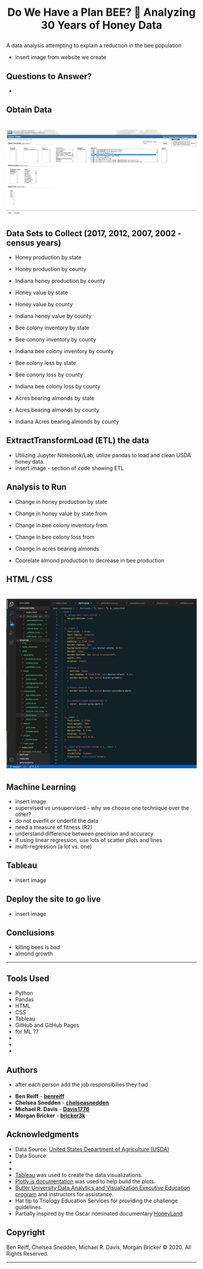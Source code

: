 # <p align="center">Do We Have a Plan BEE? :bee: Analyzing 30 Years of Honey Data</p>

A data analysis attempting to explain a reduction in the bee population
- insert image from website we create


## Questions to Answer?
* 


## Obtain Data

# <p align="center"> ![HTML CSS Code Screen Shot](images/USDAscreenShot.png) </p>


## Data Sets to Collect (2017, 2012, 2007, 2002 - census years)
* Honey production by state
* Honey production by county
* Indiana honey production by county

* Honey value by state
* Honey value by county
* Indiana honey value by county

* Bee colony inventory by state
* Bee conony inventory by county
* Indiana bee colony inventory by county

* Bee colony loss by state
* Bee conony loss by county
* Indiana bee colony loss by county

* Acres bearing almonds by state
* Acres bearing almonds by county
* Indiana Acres bearing almonds by county


## **E**xtract**T**ransform**L**oad (ETL) the data
- Utilizing Jupyter Notebook/Lab, utilize pandas to load and clean USDA honey data.
- insert image - section of code showing ETL


## Analysis to Run
* Change in honey production by state
* Change in honey value by state from
* Change in bee colony inventory from
* Change in bee colony loss from
* Change in acres bearing almonds

* Coorelate almond production to decrease in bee production


## HTML / CSS

# <p align="center"> ![HTML CSS Code Screen Shot](images/HTMLCSSCodeScreenShot.jpeg) </p>


## Machine Learning
- insert image
- supervised vs unsupervised - why we choose one technique over the other?
- do not overfit or underfit the data
- need a measure of fitness (R2)
- understand difference between precision and accuracy
- if using linear regression, use lots of scatter plots and lines
- multi-regression (a lot vs. one)


## Tableau
- insert image


## Deploy the site to go live
- insert image


## Conclusions
- killing bees is bad
- almond growth


- - -
## Tools Used

* Python
* Pandas
* HTML
* CSS
* Tableau
* GitHub and GitHub Pages
* for ML ??
* 
* 
* 


## Authors

- after each person add the job responsibilies they had

* **Ben Reiff** - **[benreiff](https://github.com/benreiff "GitHub for Ben Reiff")**
* **Chelsea Snedden** - **[chelseasnedden](https://github.com/chelseasnedden "GitHub for Chelsea Snedden")**
* **Michael R. Davis** - **[Davis1776](https://github.com/Davis1776 "GitHub for Michael Davis")**
* **Morgan Bricker** - **[bricker3k](https://github.com/benreiff "GitHub for Morgan Bricker")**


## Acknowledgments

* Data Source: [United States Department of Agriculture (USDA)](https://quickstats.nass.usda.gov/ "USDA Quickstats")
* Data Source:
* 
* 
* [Tableau](https://www.tableau.com/ "Tableau Homepage") was used to create the data visualizations.
* [Plotly.js documentation](https://plot.ly/javascript/ "Plot.ly") was used to help build the plots.
* [Butler University Data Analytics and Visualization Executive Education program](https://www.butler.edu/executive-education "Butler University Executive Education program") and instructors for assistance.
* Hat tip to Triology Education Services for providing the challenge guidelines.
* Partially inspired by the Oscar nominated documentary [HoneyLand](https://www.imdb.com/title/tt8991268/ "IMDB's Honeyland page")


## Copyright
Ben Reiff, Chelsea Snedden, Michael R. Davis, Morgan Bricker © 2020. All Rights Reserved.
- - -
